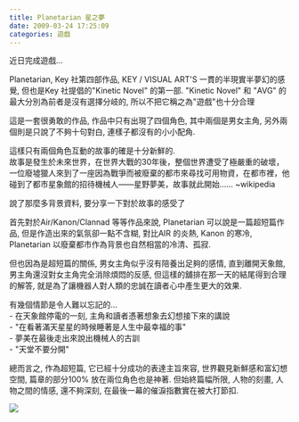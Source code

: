 ```yaml
---
title: Planetarian 星之夢
date: 2009-03-24 17:25:09
categories: 遊戲
---
```


  
近日完成遊戲...  
  
Planetarian, Key 社第四部作品, KEY / VISUAL ART'S 一貫的半現實半夢幻的感覺, 但也是Key 社提倡的"Kinetic Novel" 的第一部. "Kinetic Novel" 和 "AVG" 的最大分別為前者是沒有選擇分岐的, 所以不把它稱之為"遊戲"也十分合理  
  
這是一套很勇敢的作品, 作品中只有出現了四個角色, 其中兩個是男女主角, 另外兩個則是只說了不夠十句對白, 連樣子都沒有的小小配角.  
  
這樣只有兩個角色互動的故事的確是十分新鮮的.  
故事是發生於未來世界，在世界大戰的30年後，整個世界遭受了極嚴重的破壞，一位廢墟獵人來到了一座因為戰爭而被廢棄的都市來尋找可用物資，在都市裡，他碰到了都市星象館的招待機械人——星野夢美，故事就此開始…… ~wikipedia  
  
說了那麼多背景資料, 要分享一下對於故事的感受了  
  
首先對於Air/Kanon/Clannad 等等作品來說, Planetarian 可以說是一篇超短篇作品, 但是作造出來的氣氛卻一點不含糊, 對比AIR 的炎熱, Kanon 的寒冷, Planetarian 以廢棄都市作為背景也自然相當的冷清、孤寂.  
  
但也因為是超短篇的關係, 男女主角似乎沒有陪養出足夠的感情, 直到離開天象館, 男主角還沒對女主角完全消除煩悶的反感, 但這樣的舖排在那一天的結尾得到合理的解答, 就是為了讓機器人對人類的忠誠在讀者心中產生更大的效果.  
  
有幾個情節是令人難以忘記的...  
\- 在天象館停電的一刻, 主角和讀者憑著想象去幻想接下來的講說  
\- "在看著滿天星星的時候睡著是人生中最幸福的事"  
\- 夢美在最後走出來說出機械人的古訓  
\- "天堂不要分開"  
  
總而言之, 作為超短篇, 它已經十分成功的表達主旨來容, 世界觀見新鮮感和富幻想空間, 篇章的部分100% 放在兩位角色也是神著. 但始終篇幅所限, 人物的刻畫, 人物之間的情感, 還不夠深刻, 在最後一幕的催淚指數實在被大打節扣.  
  
![](http://i251.photobucket.com/albums/gg296/lostindusk/Shared/Planetarian_package.jpg)